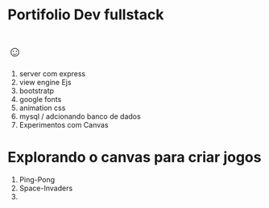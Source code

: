 <h1>Portifolio Dev fullstack</h1>
<h1>☺</h1>

<ol>
    <li>server com express</li>
    <li>view engine Ejs</li>
    <li>bootstratp</li>
    <li>google fonts</li>
    <li>animation css</li>
    <li>mysql / adcionando banco de dados</li>
    <li>Experimentos com Canvas</li>
</ol>

<h1>Explorando o canvas para criar jogos</h1>
<ol>
    <li>Ping-Pong</li>
    <li>Space-Invaders<li>
    
</ol>
